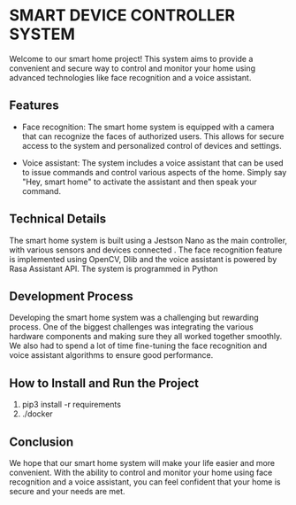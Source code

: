 # SMART DEVICE CONTROLLER SYSTEM
Welcome to our smart home project! This system aims to provide a convenient and secure way to control and monitor your home using advanced technologies like face recognition and a voice assistant.

## Features
* Face recognition: The smart home system is equipped with a camera that can recognize the faces of authorized users. This allows for secure access to the system and personalized control of devices and settings.

* Voice assistant: The system includes a voice assistant that can be used to issue commands and control various aspects of the home. Simply say "Hey, smart home" to activate the assistant and then speak your command.

## Technical Details
The smart home system is built using a Jestson Nano as the main controller, with various sensors and devices connected . The face recognition feature is implemented using OpenCV, Dlib and the voice assistant is powered by Rasa Assistant API. The system is programmed in Python

## Development Process
Developing the smart home system was a challenging but rewarding process. One of the biggest challenges was integrating the various hardware components and making sure they all worked together smoothly. We also had to spend a lot of time fine-tuning the face recognition and voice assistant algorithms to ensure good performance.

##  How to Install and Run the Project
1. pip3 install -r requirements
2. ./docker

## Conclusion
We hope that our smart home system will make your life easier and more convenient. With the ability to control and monitor your home using face recognition and a voice assistant, you can feel confident that your home is secure and your needs are met.
